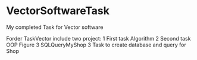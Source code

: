 # VectorSoftwareTask
My completed Task for Vector software

Forder TaskVector include two project:
1 First task Algorithm 
2 Second task OOP Figure
3 SQLQueryMyShop 3 Task to create database and query for Shop
